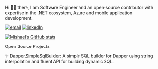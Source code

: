 Hi 👋🏾 there, I am Software Engineer and an open-source contributor with expertise in the .NET ecosystem, Azure and mobile application development.

[![email](https://img.shields.io/badge/email-blue?logo=mail.ru&style=for-the-badge)](mailto:mishael.ogo@outlook.com) [![linkedIn](https://img.shields.io/badge/linkedIn-blue?logo=linkedIn&style=for-the-badge)](https://www.linkedin.com/in/mishael-ogochukwu-b9057950)

[![Mishael's GitHub stats](https://github-readme-stats.vercel.app/api?username=mishael-o&show_icons=true&theme=tokyonight)](https://github.com/anuraghazra/github-readme-stats)

Open Source Projects

✨ [Dapper.SimpleSqlBuilder](https://github.com/mishael-o/Dapper.SimpleSqlBuilder): A simple SQL builder for Dapper using string interpolation and fluent API for building dynamic SQL.

<!---
mishael-o/mishael-o is a ✨ special ✨ repository because its `README.md` (this file) appears on your GitHub profile.
You can click the Preview link to take a look at your changes.
--->
